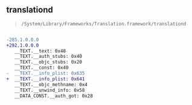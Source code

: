 ## translationd

> `/System/Library/Frameworks/Translation.framework/translationd`

```diff

-285.1.0.0.0
+292.1.0.0.0
   __TEXT.__text: 0x48
   __TEXT.__auth_stubs: 0x40
   __TEXT.__objc_stubs: 0x20
   __TEXT.__const: 0x40
-  __TEXT.__info_plist: 0x635
+  __TEXT.__info_plist: 0x641
   __TEXT.__objc_methname: 0x4
   __TEXT.__unwind_info: 0x58
   __DATA_CONST.__auth_got: 0x28

```
